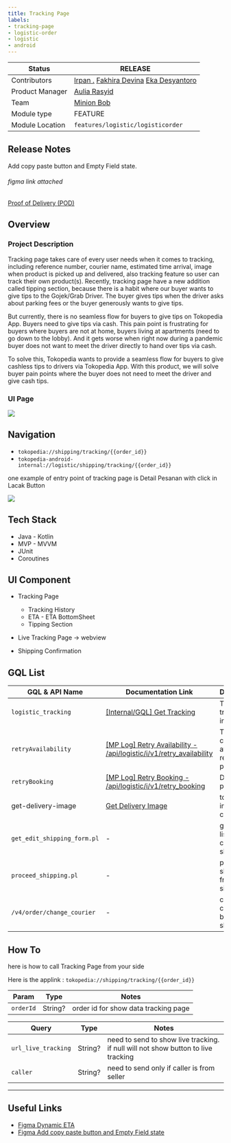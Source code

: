 ```yaml
---
title: Tracking Page
labels:
- tracking-page
- logistic-order
- logistic
- android
---
```


<!--left header table-->
| Status               | <!--start status:GREEN-->RELEASE<!--end status-->                                                                                                                                                                                                                                                          |
|----------------------|------------------------------------------------------------------------------------------------------------------------------------------------------------------------------------------------------------------------------------------------------------------------------------------------------------|
| Contributors         | [Irpan .](https://tokopedia.atlassian.net/wiki/people/6253578a3bf0f0007015669c?ref=confluence) [Fakhira Devina](https://tokopedia.atlassian.net/wiki/people/61077e53b704b40068e80a8e?ref=confluence) [Eka Desyantoro](https://tokopedia.atlassian.net/wiki/people/6283196bd9ddcc006e9c7a85?ref=confluence) |
| Product Manager<br/> | [Aulia Rasyid](https://tokopedia.atlassian.net/wiki/people/613e9e61e7c328007069f2b6?ref=confluence)                                                                                                                                                                                                        |
| Team                 | [Minion Bob](https://tokopedia.atlassian.net/people/team/2373d8a6-1afc-4f2a-aa7a-63855c273051)                                                                                                                                                                                                             |
| Module type          | <!--start status:YELLOW-->FEATURE<!--end status-->                                                                                                                                                                                                                                                         |
| Module Location      | `features/logistic/logisticorder`                                                                                                                                                                                                                                                                          |

<!--toc-->

## Release Notes

<!--start expand:29 July (Ma-3.185 and SA-2.115)-->
Add copy paste button and Empty Field state. 

###### *figma link attached*
<!--end expand-->

<!--start expand:24 June (Ma-3.180)-->
[Proof of Delivery (POD)](https://tokopedia.atlassian.net/wiki/spaces/PA/pages/1967065652)
<!--end expand-->

## **Overview**

### Project Description

Tracking page takes care of every user needs when it comes to tracking, including reference number, courier name, estimated time arrival, image when product is picked up and delivered, also tracking feature so user can track their own product(s). Recently, tracking page have a new addition called tipping section, because there is a habit where our buyer wants to give tips to the Gojek/Grab Driver. The buyer gives tips when the driver asks about parking fees or the buyer generously wants to give tips.

But currently, there is no seamless flow for buyers to give tips on Tokopedia App. Buyers need to give tips via cash. This pain point is frustrating for buyers where buyers are not at home, buyers living at apartments (need to go down to the lobby). And it gets worse when right now during a pandemic buyer does not want to meet the driver directly to hand over tips via cash.

To solve this, Tokopedia wants to provide a seamless flow for buyers to give cashless tips to drivers via Tokopedia App. With this product, we will solve buyer pain points where the buyer does not need to meet the driver and give cash tips.

### UI Page

![](../res/trackingpage/3.png)

## Navigation

- `tokopedia://shipping/tracking/{{order_id}}`
- `tokopedia-android-internal://logistic/shipping/tracking/{{order_id}}`

one example of entry point of tracking page is Detail Pesanan with click in Lacak Button

![](../res/trackingpage/Screenshot_1680145248.png)

## Tech Stack

- Java - Kotlin
- MVP - MVVM
- JUnit
- Coroutines

## UI Component

- Tracking Page


	- Tracking History
	- ETA - ETA BottomSheet
	- Tipping Section
- Live Tracking Page → webview
- Shipping Confirmation

## GQL List



| **GQL & API Name** | **Documentation Link** | **Description** |
| --- | --- | --- |
| `logistic_tracking` | [[Internal/GQL] Get Tracking](https://tokopedia.atlassian.net/wiki/spaces/LG/pages/570294330)  | To get all tracking info |
| `retryAvailability` | [[MP Log] Retry Availability - /api/logistic/i/v1/retry\_availability](https://tokopedia.atlassian.net/wiki/spaces/LG/pages/2086542990)  | To check if courier is avail to retry pickup |
| `retryBooking` | [[MP Log] Retry Booking - /api/logistic/i/v1/retry\_booking](https://tokopedia.atlassian.net/wiki/spaces/LG/pages/840115009)  | Doing retry pickup |
| get-delivery-image | [Get Delivery Image](https://tokopedia.atlassian.net/wiki/spaces/LG/pages/1412012172/Get+Delivery+Image)  | to show image from courier |
| `get_edit_shipping_form.pl` | - | get courier list on confirm shipping |
| `proceed_shipping.pl` | - | proceed shipping from seller side |
| `/v4/order/change_courier` | - | change courier before shipping |

## How To

here is how to call Tracking Page from your side

Here is the applink : `tokopedia://shipping/tracking/{{order_id}}`

<!--start expand:Param and query-->
| **Param** | **Type** | **Notes** |
| --- | --- | --- |
| `orderId` | String? | order id for show data tracking page |



| **Query** | **Type** | **Notes** |
| --- | --- | --- |
| `url_live_tracking` | String? | need to send to show live tracking. if null will not show button to live tracking |
| `caller` | String? | need to send only if caller is from seller |
<!--end expand-->



---

## Useful Links

- [Figma Dynamic ETA](https://www.figma.com/file/Ca0Lakjx4tZDf4gvClXkQ3/Dynamic-ETA-v1.0---%5BM%2FD%5D?t=c19BCJRsa9gQhYF9-6)
- [Figma Add copy paste button and Empty Field state](https://www.figma.com/file/tNgEL1SLOrz4hKsk9p0jT3/%5BUIUX-M%2FD%5D-Tracking-%2F-Lacak-Master?node-id=203%3A9724)
